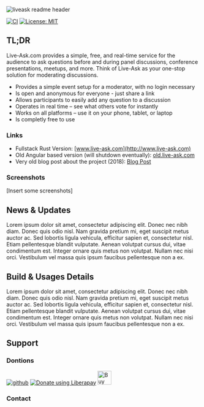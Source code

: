 ![liveask readme header](https://i.postimg.cc/g0C4pYLw/Group-4.png)

[![CI](https://github.com/liveask/liveask/actions/workflows/ci.yml/badge.svg)](https://github.com/liveask/liveask/actions/workflows/ci.yml)  [![License: MIT](https://img.shields.io/badge/License-MIT-yellow.svg)](https://opensource.org/licenses/MIT)

## TL;DR
Live-Ask.com provides a simple, free, and real-time service for the audience to ask questions before and during panel discussions, conference presentations, meetups, and more. Think of Live-Ask as your one-stop solution for moderating discussions.

* Provides a simple event setup for a moderator, with no login necessary
* Is open and anonymous for everyone - just share a link
* Allows participants to easily add any question to a discussion
* Operates in real time – see what others vote for instantly
* Works on all platforms – use it on your phone, tablet, or laptop
* Is completly free to use

### Links 
* Fullstack Rust Version: [www.live-ask.com](http://www.live-ask.com) 
* Old Angular based version (will shutdown eventually): [old.live-ask.com](http://old.live-ask.com)
* Very old blog post about the project (2018): [Blog Post](https://blog.extrawurst.org/general/webdev/2018/04/02/liveask.html)

### Screenshots 
[Insert some screenshots]

## News & Updates 
Lorem ipsum dolor sit amet, consectetur adipiscing elit. Donec nec nibh diam. Donec quis odio nisl. Nam gravida pretium mi, eget suscipit metus auctor ac. Sed lobortis ligula vehicula, efficitur sapien et, consectetur nisl. Etiam pellentesque blandit vulputate. Aenean volutpat cursus dui, vitae condimentum est. Integer ornare quis metus non volutpat. Nullam nec nisi orci. Vestibulum vel massa quis ipsum faucibus pellentesque non a ex.


## Build & Usages Details 
Lorem ipsum dolor sit amet, consectetur adipiscing elit. Donec nec nibh diam. Donec quis odio nisl. Nam gravida pretium mi, eget suscipit metus auctor ac. Sed lobortis ligula vehicula, efficitur sapien et, consectetur nisl. Etiam pellentesque blandit vulputate. Aenean volutpat cursus dui, vitae condimentum est. Integer ornare quis metus non volutpat. Nullam nec nisi orci. Vestibulum vel massa quis ipsum faucibus pellentesque non a ex.

## Support 

### Dontions 
[![github](https://img.shields.io/badge/-GitHub%20Sponsors-fafbfc?logo=GitHub%20Sponsors)](https://github.com/sponsors/extrawurst) <a href="https://liberapay.com/extrawurst/donate"><img alt="Donate using Liberapay" src="https://liberapay.com/assets/widgets/donate.svg"></a> <a href='https://ko-fi.com/B0B6GMW1T' target='_blank'><img height='36' style='border:0px;height:36px;' src='https://storage.ko-fi.com/cdn/kofi4.png?v=3' border='0' alt='Buy Me a Coffee at ko-fi.com' /></a>

### Contact
